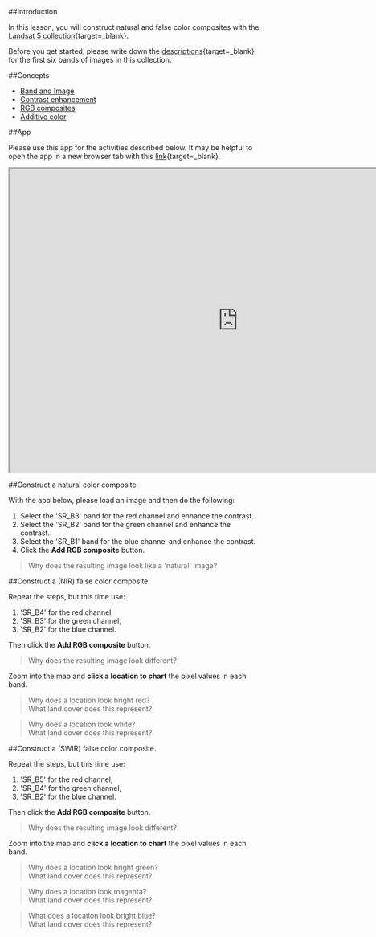 ##Introduction  

In this lesson, you will construct natural and false color composites with the [Landsat 5 collection](https://developers.google.com/earth-engine/datasets/catalog/LANDSAT_LT05_C02_T1_L2){target=_blank}.  

Before you get started, please write down the [descriptions](https://developers.google.com/earth-engine/datasets/catalog/LANDSAT_LT05_C02_T1_L2#bands){target=_blank} for the first six bands of images in this collection.       

##Concepts     

- [Band and Image](../../concepts/bands_image.md)  
- [Contrast enhancement](../../concepts/contrast_enhancement.md)
- [RGB composites](../../concepts/rgb_composites.md)  
- [Additive color](../../concepts/additive_color.md)  

##App  

Please use this app for the activities described below. It may be helpful to open the app in a new browser tab with this [link](https://jhowarth.users.earthengine.app/view/ee-edu-eefa-f11-02){target=_blank}.  

<iframe
  src="https://jhowarth.users.earthengine.app/view/ee-edu-eefa-f11-02"
  style="width:910px; height:605px;"
></iframe>


##Construct a natural color composite   

With the app below, please load an image and then do the following:  

1. Select the 'SR_B3' band for the red channel and enhance the contrast.
2. Select the 'SR_B2' band for the green channel and enhance the contrast.
3. Select the 'SR_B1' band for the blue channel and enhance the contrast.  
4. Click the **Add RGB composite** button.  

>Why does the resulting image look like a 'natural' image?  

##Construct a (NIR) false color composite.  

Repeat the steps, but this time use:  

1. 'SR_B4' for the red channel,
2. 'SR_B3' for the green channel,
3. 'SR_B2' for the blue channel.

Then click the **Add RGB composite** button.   

>Why does the resulting image look different?  

Zoom into the map and **click a location to chart** the pixel values in each band.

>Why does a location look bright red?  
>What land cover does this represent?  

>Why does a location look white?   
>What land cover does this represent?  

##Construct a (SWIR) false color composite.  

Repeat the steps, but this time use:  

1. 'SR_B5' for the red channel,
2. 'SR_B4' for the green channel,
3. 'SR_B2' for the blue channel.

Then click the **Add RGB composite** button.   

>Why does the resulting image look different?  

Zoom into the map and **click a location to chart** the pixel values in each band.  

>Why does a location look bright green?  
>What land cover does this represent?  

>Why does a location look magenta?  
>What land cover does this represent?   

>What does a location look bright blue?  
>What land cover does this represent?  
